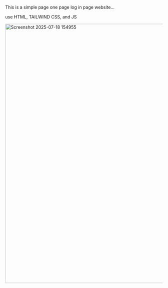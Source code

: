 This is a simple page one page log in page website...

use HTML, TAILWIND CSS, and JS 

<img width="1442" height="831" alt="Screenshot 2025-07-18 154955" src="https://github.com/user-attachments/assets/bee04b33-3ac4-4fbc-96d5-1ab216ce9fa9" />
